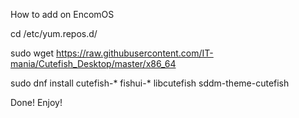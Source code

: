 How to add on EncomOS

cd /etc/yum.repos.d/

sudo wget https://raw.githubusercontent.com/IT-mania/Cutefish_Desktop/master/x86_64

sudo dnf install cutefish-* fishui-* libcutefish sddm-theme-cutefish

Done! Enjoy!
